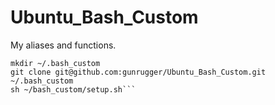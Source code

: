 # Ubuntu_Bash_Custom
My aliases and functions.

```Run the following in bash:
mkdir ~/.bash_custom
git clone git@github.com:gunrugger/Ubuntu_Bash_Custom.git ~/.bash_custom
sh ~/bash_custom/setup.sh```
